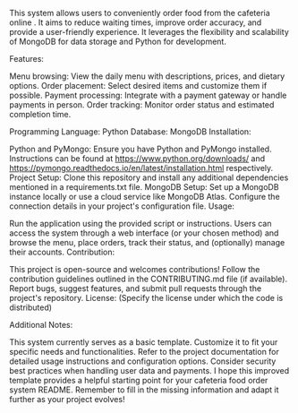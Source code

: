 This system allows users to conveniently order food from the cafeteria online . It aims to reduce waiting times, improve order accuracy, and provide a user-friendly experience. It leverages the flexibility and scalability of MongoDB for data storage and Python for development.

Features:

Menu browsing: View the daily menu with descriptions, prices, and dietary options.
Order placement: Select desired items and customize them if possible.
Payment processing: Integrate with a payment gateway or handle payments in person.
Order tracking: Monitor order status and estimated completion time.

Programming Language: Python
Database: MongoDB
Installation:

Python and PyMongo: Ensure you have Python and PyMongo installed. Instructions can be found at https://www.python.org/downloads/ and https://pymongo.readthedocs.io/en/latest/installation.html respectively.
Project Setup: Clone this repository and install any additional dependencies mentioned in a requirements.txt file.
MongoDB Setup: Set up a MongoDB instance locally or use a cloud service like MongoDB Atlas. Configure the connection details in your project's configuration file.
Usage:

Run the application using the provided script or instructions.
Users can access the system through a web interface (or your chosen method) and browse the menu, place orders, track their status, and (optionally) manage their accounts.
Contribution:

This project is open-source and welcomes contributions!
Follow the contribution guidelines outlined in the CONTRIBUTING.md file (if available).
Report bugs, suggest features, and submit pull requests through the project's repository.
License: (Specify the license under which the code is distributed)

Additional Notes:

This system currently serves as a basic template. Customize it to fit your specific needs and functionalities.
Refer to the project documentation for detailed usage instructions and configuration options.
Consider security best practices when handling user data and payments.
I hope this improved template provides a helpful starting point for your cafeteria food order system README. Remember to fill in the missing information and adapt it further as your project evolves!

